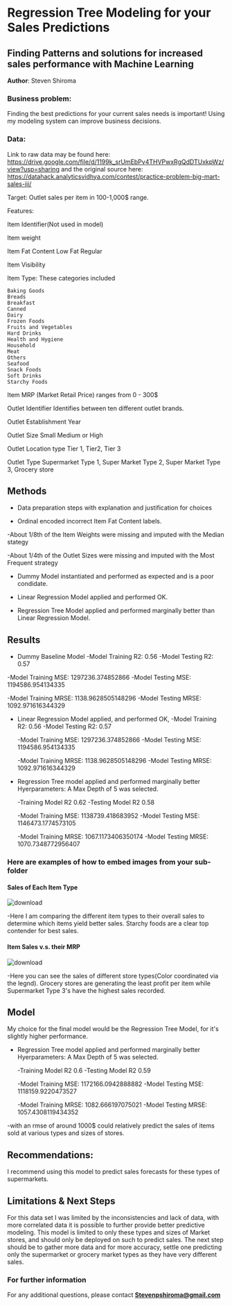 # Regression Tree Modeling for your Sales Predictions
## Finding Patterns and solutions for increased sales performance with Machine Learning

**Author**: Steven Shiroma

### Business problem:

Finding the best predictions for your current sales needs is important! Using my modeling system can improve business decisions.


### Data:

Link to raw data may be found here:
https://drive.google.com/file/d/1199k_srUmEbPv4THVPwxRgQdDTUxkpWz/view?usp=sharing
and the original source here:
https://datahack.analyticsvidhya.com/contest/practice-problem-big-mart-sales-iii/

Target:
Outlet sales per item in 100-1,000$ range.

Features:

Item Identifier(Not used in model)

Item weight

Item Fat Content
	Low Fat
	Regular

Item Visibility

Item Type: These categories included

	Baking Goods
	Breads
	Breakfast
	Canned
	Dairy
	Frozen Foods
	Fruits and Vegetables
	Hard Drinks
	Health and Hygiene
	Household
	Meat
	Others
	Seafood
	Snack Foods
	Soft Drinks
	Starchy Foods

Item MRP (Market Retail Price)
	ranges from 0 - 300$

Outlet Identifier
	Identifies between ten different outlet brands.

Outlet Establishment Year

Outlet Size
	Small Medium or High

Outlet Location type
	Tier 1, Tier2, Tier 3

Outlet Type
	Supermarket Type 1, Super Market Type 2, Super Market Type 3, Grocery store




## Methods
- Data preparation steps with explanation and justification for choices

- Ordinal encoded incorrect Item Fat Content labels.

 -About 1/8th of the Item Weights were missing and imputed with the Median stategy

 -About 1/4th of the Outlet Sizes were missing and imputed with the Most Frequent strategy

 - Dummy Model instantiated and performed as expected and is a poor condidate.

 - Linear Regression Model applied and performed OK.

 - Regression Tree Model applied and performed marginally better than Linear Regression Model.


## Results
 - Dummy Baseline Model
  -Model Training R2: 0.56
  -Model Testing R2: 0.57
  
  -Model Training MSE: 1297236.374852866
  -Model Testing MSE: 1194586.954134335
  
  -Model Training MRSE: 1138.9628505148296
  -Model Testing MRSE: 1092.971616344329


 - Linear Regression Model applied, and performed OK, 
	-Model Training R2: 0.56
	-Model Testing R2: 0.57

	-Model Training MSE: 1297236.374852866
	-Model Testing MSE: 1194586.954134335

	-Model Training MRSE: 1138.9628505148296
	-Model Testing MRSE: 1092.971616344329


 - Regression Tree model applied and performed marginally better
	Hyerparameters: A Max Depth of 5 was selected.
	
	-Training Model R2 0.62
	-Testing Model R2 0.58

	-Model Training MSE: 1138739.418683952
	-Model Testing MSE: 1146473.1774573105

	-Model Training MRSE: 1067.1173406350174
	-Model Testing MRSE: 1070.7348772956407

### Here are examples of how to embed images from your sub-folder


#### Sales of Each Item Type
![download](https://user-images.githubusercontent.com/95104650/176814142-ea60807a-787e-4220-bd49-8aaece7c9a64.png)


 -Here I am comparing the different item types to their overall sales to determine which items yield better sales. Starchy foods are a clear top contender for best sales.
 

#### Item Sales v.s. their MRP
![download](https://user-images.githubusercontent.com/95104650/176815598-3a6bda06-3cf7-4748-8032-c0ce48c4373c.png)

 -Here you can see the sales of different store types(Color coordinated via the legnd). Grocery stores are generating the least profit per item while Supermarket Type 3's have the highest sales recorded.


## Model

My choice for the final model would be the Regression Tree Model, for it's slightly higher performance.

 - Regression Tree model applied and performed marginally better
	Hyerparameters: A Max Depth of 5 was selected.
	
	-Training Model R2 0.6
	-Testing Model R2 0.59

	-Model Training MSE: 1172166.0942888882
	-Model Testing MSE: 1118159.9220473527

	-Model Training MRSE: 1082.666197075021
	-Model Testing MRSE: 1057.4308119434352
	
-with an rmse of around 1000$ could relatively predict the sales of items sold at various types and sizes of stores.


## Recommendations:

I recommend using this model to predict sales forecasts for these types of supermarkets. 


## Limitations & Next Steps

For this data set I was limited by the inconsistencies and lack of data, with more correlated data it is possible to further provide better predictive modeling.
This model is limited to only these types and sizes of Market stores, and should only be deployed on such to predict sales.
The next step should be to gather more data and for more accuracy, settle one predicting only the supermarket or grocery market types as they have very different sales.


### For further information


For any additional questions, please contact **Stevenpshiroma@gmail.com**
